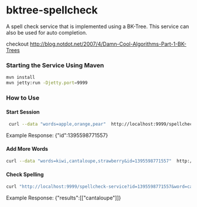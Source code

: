 bktree-spellcheck
=================

A spell check service that is implemented using a BK-Tree.
This service can also be used for auto completion.

checkout http://blog.notdot.net/2007/4/Damn-Cool-Algorithms-Part-1-BK-Trees

### Starting the Service Using Maven
```bash
mvn install
mvn jetty:run -Djetty.port=9999
```

### How to Use
#### Start Session
```bash
 curl --data "words=apple,orange,pear"  http://localhost:9999/spellcheck-service
```
Example Response: {"id":1395598771557}

#### Add More Words
```bash
curl --data "words=kiwi,cantaloupe,strawberry&id=1395598771557"  http://localhost:9999/spellcheck-service
```

#### Check Spelling
```bash
curl "http://localhost:9999/spellcheck-service?id=1395598771557&word=cantelope&edit_distance=2"
```
Example Response: {"results":[["cantaloupe"]]}
